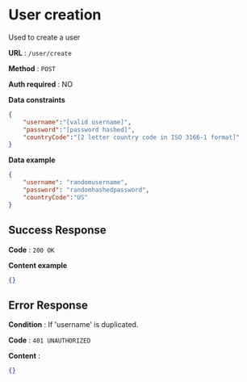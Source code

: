 # User creation

Used to create a user

**URL** : `/user/create`

**Method** : `POST`

**Auth required** : NO

**Data constraints**

```json
{
    "username":"[valid username]",
    "password":"[password hashed]",
    "countryCode":"[2 letter country code in ISO 3166-1 format]"
}
```

**Data example**

```json
{
    "username": "randomusername",
    "password": "randomhashedpassword",
    "countryCode":"US"
}
```

## Success Response

**Code** : `200 OK`

**Content example**

```json
{}
```

## Error Response

**Condition** : If 'username' is duplicated.

**Code** : `401 UNAUTHORIZED`

**Content** :

```json
{}
```